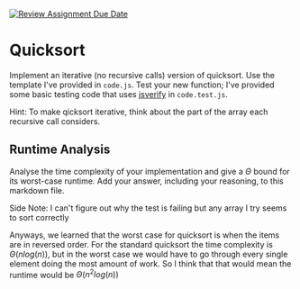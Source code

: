 [![Review Assignment Due Date](https://classroom.github.com/assets/deadline-readme-button-24ddc0f5d75046c5622901739e7c5dd533143b0c8e959d652212380cedb1ea36.svg)](https://classroom.github.com/a/ZLHpg3lN)
# Quicksort

Implement an iterative (no recursive calls) version of quicksort. Use the
template I've provided in `code.js`. Test your new function; I've provided some
basic testing code that uses [jsverify](https://jsverify.github.io/) in
`code.test.js`.

Hint: To make qicksort iterative, think about the part of the array each
recursive call considers.

## Runtime Analysis

Analyse the time complexity of your implementation and give a $\Theta$ bound for
its worst-case runtime. Add your answer, including your reasoning, to this
markdown file.

Side Note: I can't figure out why the test is failing but any array I try seems to sort correctly

Anyways, we learned that the worst case for quicksort is when the items are in reversed order. For the standard quicksort the time complexity is $\Theta(nlog(n))$, but in the worst case we would have to go through every single element doing the most amount of work. So I think that that would mean the runtime would be $\Theta(n^{2}log(n))$
